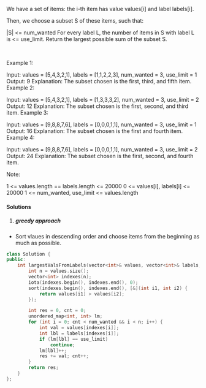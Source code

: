 We have a set of items: the i-th item has value values[i] and label labels[i].

Then, we choose a subset S of these items, such that:

|S| <= num_wanted
For every label L, the number of items in S with label L is <= use_limit.
Return the largest possible sum of the subset S.

 

Example 1:

Input: values = [5,4,3,2,1], labels = [1,1,2,2,3], num_wanted = 3, use_limit = 1
Output: 9
Explanation: The subset chosen is the first, third, and fifth item.
Example 2:

Input: values = [5,4,3,2,1], labels = [1,3,3,3,2], num_wanted = 3, use_limit = 2
Output: 12
Explanation: The subset chosen is the first, second, and third item.
Example 3:

Input: values = [9,8,8,7,6], labels = [0,0,0,1,1], num_wanted = 3, use_limit = 1
Output: 16
Explanation: The subset chosen is the first and fourth item.
Example 4:

Input: values = [9,8,8,7,6], labels = [0,0,0,1,1], num_wanted = 3, use_limit = 2
Output: 24
Explanation: The subset chosen is the first, second, and fourth item.
 

Note:

1 <= values.length == labels.length <= 20000
0 <= values[i], labels[i] <= 20000
1 <= num_wanted, use_limit <= values.length


#### Solutions

1. ##### greedy approach

- Sort vlaues in descending order and choose items from the beginning as much as possible.

```cpp
class Solution {
public:
    int largestValsFromLabels(vector<int>& values, vector<int>& labels, int num_wanted, int use_limit) {
        int n = values.size();
        vector<int> indexes(n);
        iota(indexes.begin(), indexes.end(), 0);
        sort(indexes.begin(), indexes.end(), [&](int i1, int i2) {
            return values[i1] > values[i2];
        });

        int res = 0, cnt = 0;
        unordered_map<int, int> lm;
        for (int i = 0; cnt < num_wanted && i < n; i++) {
            int val = values[indexes[i]];
            int lbl = labels[indexes[i]];
            if (lm[lbl] == use_limit)
                continue;
            lm[lbl]++;
            res += val; cnt++;
        }
        return res;
    }
};
```